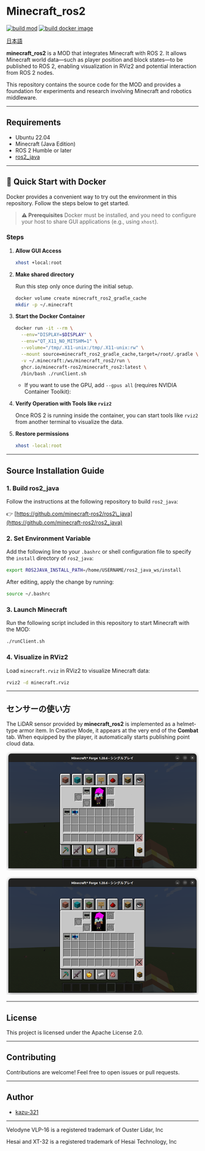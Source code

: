 # Minecraft\_ros2
[![build mod](https://github.com/minecraft-ros2/minecraft_ros2/actions/workflows/build_test.yaml/badge.svg)](https://github.com/minecraft-ros2/minecraft_ros2/actions/workflows/build_test.yaml)
[![build docker image](https://github.com/minecraft-ros2/minecraft_ros2/actions/workflows/docker_build.yaml/badge.svg)](https://github.com/minecraft-ros2/minecraft_ros2/actions/workflows/docker_build.yaml)

[日本語](README_JP.md)

**minecraft_ros2** is a MOD that integrates Minecraft with ROS 2. It allows Minecraft world data—such as player position and block states—to be published to ROS 2, enabling visualization in RViz2 and potential interaction from ROS 2 nodes.

This repository contains the source code for the MOD and provides a foundation for experiments and research involving Minecraft and robotics middleware.

---

## Requirements

* Ubuntu 22.04
* Minecraft (Java Edition)
* ROS 2 Humble or later
* [ros2\_java](https://github.com/minecraft-ros2/ros2_java)

---
## 🚢 Quick Start with Docker

Docker provides a convenient way to try out the environment in this repository. Follow the steps below to get started.

> **⚠️ Prerequisites**
> Docker must be installed, and you need to configure your host to share GUI applications (e.g., using `xhost`).

### Steps

1. **Allow GUI Access**

   ```bash
   xhost +local:root
   ```

2. **Make shared directory**

   Run this step only once during the initial setup.
   ```bash
   docker volume create minecraft_ros2_gradle_cache
   mkdir -p ~/.minecraft
   ```

3. **Start the Docker Container**

   ```bash
   docker run -it --rm \
     --env="DISPLAY=$DISPLAY" \
     --env="QT_X11_NO_MITSHM=1" \
     --volume="/tmp/.X11-unix:/tmp/.X11-unix:rw" \
     --mount source=minecraft_ros2_gradle_cache,target=/root/.gradle \
     -v ~/.minecraft:/ws/minecraft_ros2/run \
     ghcr.io/minecraft-ros2/minecraft_ros2:latest \
     /bin/bash ./runClient.sh
   ```

   * If you want to use the GPU, add `--gpus all` (requires NVIDIA Container Toolkit):

4. **Verify Operation with Tools like `rviz2`**
   
   Once ROS 2 is running inside the container, you can start tools like `rviz2` from another terminal to visualize the data.

5. **Restore permissions**
   ```bash
   xhost -local:root
   ```
---
## Source Installation Guide

### 1. Build ros2\_java

Follow the instructions at the following repository to build `ros2_java`:

👉 [https://github.com/minecraft-ros2/ros2\_java](https://github.com/minecraft-ros2/ros2_java)

### 2. Set Environment Variable

Add the following line to your `.bashrc` or shell configuration file to specify the `install` directory of `ros2_java`:

```bash
export ROS2JAVA_INSTALL_PATH=/home/USERNAME/ros2_java_ws/install
```

After editing, apply the change by running:

```bash
source ~/.bashrc
```

### 3. Launch Minecraft

Run the following script included in this repository to start Minecraft with the MOD:

```bash
./runClient.sh
```

### 4. Visualize in RViz2

Load `minecraft.rviz` in RViz2 to visualize Minecraft data:

```bash
rviz2 -d minecraft.rviz
```

---

## センサーの使い方

The LiDAR sensor provided by **minecraft\_ros2** is implemented as a helmet-type armor item. In Creative Mode, it appears at the very end of the **Combat** tab. When equipped by the player, it automatically starts publishing point cloud data.

![lidar_2](/images/lidar_1.png)

![lidar_1](/images/lidar_1.png)

---

## License

This project is licensed under the Apache License 2.0.

---

## Contributing

Contributions are welcome! Feel free to open issues or pull requests.

---

## Author

* [kazu-321](https://github.com/kazu-321)

---


Velodyne VLP-16 is a registered trademark of Ouster Lidar, Inc

Hesai and XT-32 is a registered trademark of Hesai Technology, Inc